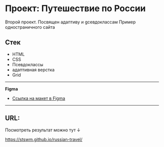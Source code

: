# Проект: Путешествие по России
Второй проект. Посвящен адаптиву и gсевдоклассам 
Пример одностраничного сайта

## Стек

- HTML
- CSS
- Псевдоклассы
- адаптивная верстка
- Grid

---

**Figma**

* [Ссылка на макет в Figma](https://www.figma.com/file/5S2WSbEFL6awjVWJ0NWL8Q/Sprint-3_-Russia-_-desktop-mobile?node-id=28503%3A0)

---
## URL:
Посмотреть результат можно тут ↓

https://stswm.github.io/russian-travel/
